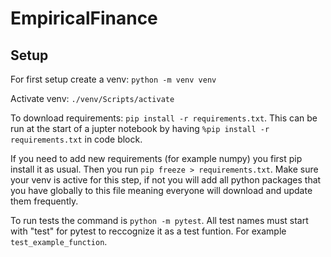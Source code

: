 # EmpiricalFinance

## Setup 
For first setup create a venv: `python -m venv venv`

Activate venv: `./venv/Scripts/activate`

To download requirements: `pip install -r requirements.txt`. This can be run at the start of a jupter notebook by having `%pip install -r requirements.txt` in code block.

If you need to add new requirements (for example numpy) you first pip install it as usual. Then you run `pip freeze > requirements.txt`. Make sure your venv is active for this step, if not you will add all python packages that you have globally to this file meaning everyone will download and update them frequently.  

To run tests the command is `python -m pytest`. All test names must start with "test" for pytest to reccognize it as a test funtion. For example `test_example_function`.
